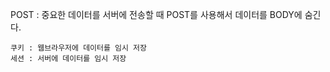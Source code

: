 POST : 중요한 데이터를 서버에 전송할 때 POST를 사용해서 데이터를 BODY에 숨긴다.

```
쿠키 : 웹브라우저에 데이터를 임시 저장
세션 : 서버에 데이터를 임시 저장
 
```
